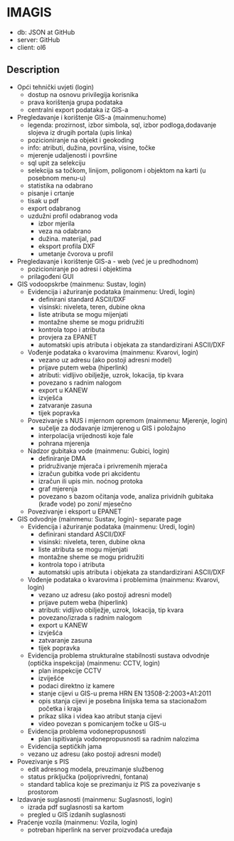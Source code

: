 # IMAGIS

* db: JSON at GitHub
* server: GitHub
* client: ol6
  
## Description

* Opći tehnički uvjeti (login)
  * dostup na osnovu privilegija korisnika
  * prava korištenja grupa podataka
  * centralni export podataka iz GIS-a
* Pregledavanje i korištenje GIS-a (mainmenu:home)
  * legenda: prozirnost, izbor simbola, sql, izbor podloga,dodavanje slojeva iz drugih portala (upis linka)
  * pozicioniranje na objekt i geokoding
  * info: atributi, dužina, površina, visine, točke
  * mjerenje udaljenosti i površine
  * sql upit za selekciju
  * selekcija sa točkom, linijom, poligonom i objektom na karti (u posebnom menu-u)
  * statistika na odabrano
  * pisanje i crtanje
  * tisak u pdf
  * export odabranog
  * uzdužni profil odabranog voda
    * izbor mjerila
    * veza na odabrano
    * dužina. materijal, pad
    * eksport profila DXF
    * umetanje čvorova u profil
* Pregledavanje i korištenje GIS-a - web (već je u predhodnom)
  * pozicioniranje po adresi i objektima
  * prilagođeni GUI
* GIS vodoopskrbe (mainmenu: Sustav, login)
  * Evidencija i ažuriranje podataka (mainmenu: Uredi, login)
    * definirani standard ASCII/DXF
    * visinski: niveleta, teren, dubine okna
    * liste atributa se mogu mijenjati
    * montažne sheme se mogu pridružiti
    * kontrola topo i atributa
    * provjera za EPANET
    * automatski upis atributa i objekata za standardizirani ASCII/DXF
  * Vođenje podataka o kvarovima (mainmenu: Kvarovi, login)
    * vezano uz adresu (ako postoji adresni model)
    * prijave putem weba (hiperlink)
    * atributi: vidljivo obilježje, uzrok, lokacija, tip kvara
    * povezano s radnim nalogom
    * export u KANEW
    * izvješća
    * zatvaranje zasuna
    * tijek popravka
  * Povezivanje s NUS i mjernom opremom (mainmenu: Mjerenje, login)
    * sučelje za dodavanje izmjerenog u GIS i položajno
    * interpolacija vrijednosti koje fale
    * pohrana mjerenja
  * Nadzor gubitaka vode (mainmenu: Gubici, login)
    * definiranje DMA
    * pridruživanje mjerača i privremenih mjerača
    * izračun gubitka vode pri akcidentu
    * izračun ili upis min. noćnog protoka
    * graf mjerenja
    * povezano s bazom očitanja vode, analiza prividnih gubitaka (krađe vode) po zoni/ mjesečno
  * Povezivanje i eksport u EPANET
* GIS odvodnje (mainmenu: Sustav, login)- separate page
  * Evidencija i ažuriranje podataka (mainmenu: Uredi, login)
    * definirani standard ASCII/DXF
    * visinski: niveleta, teren, dubine okna
    * liste atributa se mogu mijenjati
    * montažne sheme se mogu pridružiti
    * kontrola topo i atributa
    * automatski upis atributa i objekata za standardizirani ASCII/DXF
  * Vođenje podataka o kvarovima i problemima (mainmenu: Kvarovi, login)
    * vezano uz adresu (ako postoji adresni model)
    * prijave putem weba (hiperlink)
    * atributi: vidljivo obilježje, uzrok, lokacija, tip kvara
    * povezano/izrada s radnim nalogom
    * export u KANEW
    * izvješća
    * zatvaranje zasuna
    * tijek popravka
  * Evidencija problema strukturalne stabilnosti sustava odvodnje (optička inspekcija) (mainmenu: CCTV, login)
    * plan inspekcije CCTV
    * izviješće
    * podaci direktno iz kamere
    * stanje cijevi u GIS-u prema HRN EN 13508-2:2003+A1:2011
    * opis stanja cijevi je posebna linijska tema sa stacionažom početka i kraja
    * prikaz slika i videa kao atribut stanja cijevi
    * video povezan s pomicanjem točke u GIS-u
  * Evidencija problema vodonepropusnosti
    * plan ispitivanja vodonepropusnosti sa radnim nalozima
  * Evidencija septičkih jama
  * vezano uz adresu (ako postoji adresni model)
* Povezivanje s PIS
  * edit adresnog modela, preuzimanje službenog
  * status priključka (poljoprivredni, fontana)
  * standard tablica koje se prezimanju iz PIS za povezivanje s prostorom
* Izdavanje suglasnosti (mainmenu: Suglasnosti, login)
  * izrada pdf suglasnosti sa kartom
  * pregled u GIS izdanih suglasnosti
* Praćenje vozila (mainmenu: Vozila, login)
  * potreban hiperlink na server proizvođaća uređaja
